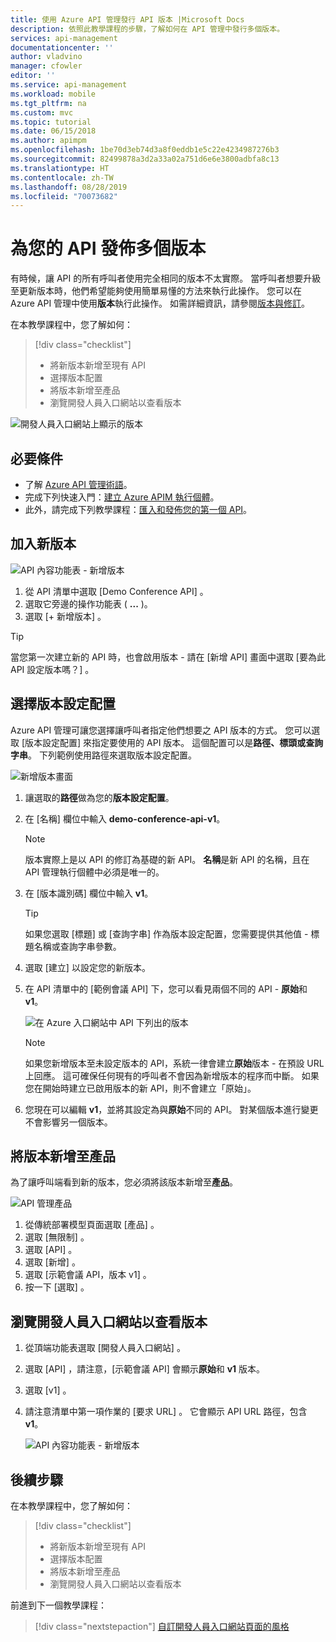 ```yaml
---
title: 使用 Azure API 管理發行 API 版本 |Microsoft Docs
description: 依照此教學課程的步驟，了解如何在 API 管理中發行多個版本。
services: api-management
documentationcenter: ''
author: vladvino
manager: cfowler
editor: ''
ms.service: api-management
ms.workload: mobile
ms.tgt_pltfrm: na
ms.custom: mvc
ms.topic: tutorial
ms.date: 06/15/2018
ms.author: apimpm
ms.openlocfilehash: 1be70d3eb74d3a8f0eddb1e5c22e4234987276b3
ms.sourcegitcommit: 82499878a3d2a33a02a751d6e6e3800adbfa8c13
ms.translationtype: HT
ms.contentlocale: zh-TW
ms.lasthandoff: 08/28/2019
ms.locfileid: "70073682"
---
```

# <a name="publish-multiple-versions-of-your-api"></a>為您的 API 發佈多個版本 

有時候，讓 API 的所有呼叫者使用完全相同的版本不太實際。 當呼叫者想要升級至更新版本時，他們希望能夠使用簡單易懂的方法來執行此操作。 您可以在 Azure API 管理中使用**版本**執行此操作。 如需詳細資訊，請參閱[版本與修訂](https://blogs.msdn.microsoft.com/apimanagement/2017/09/14/versions-revisions/)。

在本教學課程中，您了解如何：

> [!div class="checklist"]
> * 將新版本新增至現有 API
> * 選擇版本配置
> * 將版本新增至產品
> * 瀏覽開發人員入口網站以查看版本

![開發人員入口網站上顯示的版本](media/api-management-getstarted-publish-versions/azure_portal.PNG)

## <a name="prerequisites"></a>必要條件

+ 了解 [Azure API 管理術語](api-management-terminology.md)。
+ 完成下列快速入門：[建立 Azure APIM 執行個體](get-started-create-service-instance.md)。
+ 此外，請完成下列教學課程：[匯入和發佈您的第一個 API](import-and-publish.md)。

## <a name="add-a-new-version"></a>加入新版本

![API 內容功能表 - 新增版本](media/api-management-getstarted-publish-versions/AddVersionMenu.png)

1. 從 API 清單中選取 [Demo Conference API]  。
2. 選取它旁邊的操作功能表 ( **...** )。
3. 選取 [+ 新增版本]  。

> [!TIP]
> 當您第一次建立新的 API 時，也會啟用版本 - 請在 [新增 API]  畫面中選取 [要為此 API 設定版本嗎？]  。

## <a name="choose-a-versioning-scheme"></a>選擇版本設定配置

Azure API 管理可讓您選擇讓呼叫者指定他們想要之 API 版本的方式。 您可以選取 [版本設定配置]  來指定要使用的 API 版本。 這個配置可以是**路徑、標頭或查詢字串**。 下列範例使用路徑來選取版本設定配置。

![新增版本畫面](media/api-management-getstarted-publish-versions/AddVersion.PNG)

1. 讓選取的**路徑**做為您的**版本設定配置**。
2. 在 [名稱]  欄位中輸入 **demo-conference-api-v1**。

    > [!NOTE]
    > 版本實際上是以 API 的修訂為基礎的新 API。 **名稱**是新 API 的名稱，且在 API 管理執行個體中必須是唯一的。

3. 在 [版本識別碼]  欄位中輸入 **v1**。

    > [!TIP]
    > 如果您選取 [標題]  或 [查詢字串]  作為版本設定配置，您需要提供其他值 - 標題名稱或查詢字串參數。

4. 選取 [建立]  以設定您的新版本。
5. 在 API 清單中的 [範例會議 API]  下，您可以看見兩個不同的 API - **原始**和 **v1**。

    ![在 Azure 入口網站中 API 下列出的版本](media/api-management-getstarted-publish-versions/VersionList.PNG)

    > [!Note]
    > 如果您新增版本至未設定版本的 API，系統一律會建立**原始**版本 - 在預設 URL 上回應。 這可確保任何現有的呼叫者不會因為新增版本的程序而中斷。 如果您在開始時建立已啟用版本的新 API，則不會建立「原始」。

6. 您現在可以編輯 **v1**，並將其設定為與**原始**不同的 API。 對某個版本進行變更不會影響另一個版本。

## <a name="add-the-version-to-a-product"></a>將版本新增至產品

為了讓呼叫端看到新的版本，您必須將該版本新增至**產品**。

![API 管理產品](media/api-management-getstarted-publish-versions/08-AddMultipleVersions-03-AddVersionToProduct.png)

1. 從傳統部署模型頁面選取 [產品]  。
2. 選取 [無限制]  。
3. 選取 [API]  。
4. 選取 [新增]  。
5. 選取 [示範會議 API，版本 v1]  。
6. 按一下 [選取]  。

## <a name="browse-the-developer-portal-to-see-the-version"></a>瀏覽開發人員入口網站以查看版本

1. 從頂端功能表選取 [開發人員入口網站]  。
2. 選取 [API]  ，請注意，[示範會議 API]  會顯示**原始**和 **v1** 版本。
3. 選取 [v1]  。
4. 請注意清單中第一項作業的 [要求 URL]  。 它會顯示 API URL 路徑，包含 **v1**。

    ![API 內容功能表 - 新增版本](media/api-management-getstarted-publish-versions/developer_portal.png)

## <a name="next-steps"></a>後續步驟

在本教學課程中，您了解如何：

> [!div class="checklist"]
> * 將新版本新增至現有 API
> * 選擇版本配置 
> * 將版本新增至產品
> * 瀏覽開發人員入口網站以查看版本

前進到下一個教學課程：

> [!div class="nextstepaction"]
> [自訂開發人員入口網站頁面的風格](api-management-customize-styles.md)